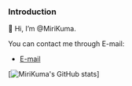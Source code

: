 ### Introduction
👋 Hi, I’m @MiriKuma.

You can contact me through E-mail:    

- [E-mail](mailto:superkuma874@outlook.com)

[![MiriKuma's GitHub stats](https://github-readme-stats.vercel.app/api?username=MiriKuma&theme=radical)]

<!---
MiriKuma/MiriKuma is a ✨ special ✨ repository because its `README.md` (this file) appears on your GitHub profile.
You can click the Preview link to take a look at your changes.
--->
